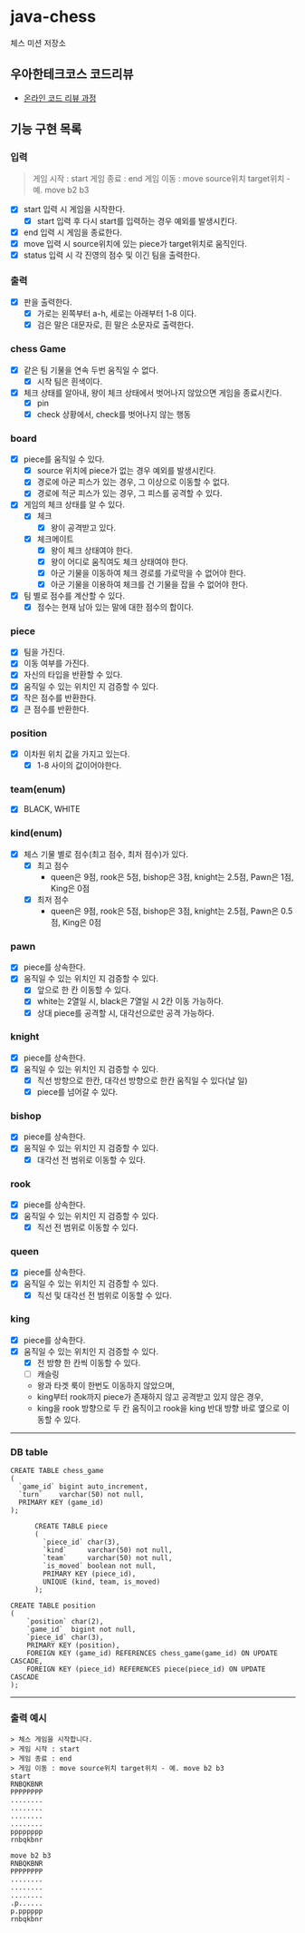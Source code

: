 # java-chess

체스 미션 저장소

## 우아한테크코스 코드리뷰

- [온라인 코드 리뷰 과정](https://github.com/woowacourse/woowacourse-docs/blob/master/maincourse/README.md)

## 기능 구현 목록

### 입력

> 게임 시작 : start
> 게임 종료 : end
> 게임 이동 : move source위치 target위치 - 예. move b2 b3
- [x] start 입력 시 게임을 시작한다.
  - [x] start 입력 후 다시 start를 입력하는 경우 예외를 발생시킨다.
- [x] end 입력 시 게임을 종료한다.
- [x] move 입력 시 source위치에 있는 piece가 target위치로 움직인다.
- [x] status 입력 시 각 진영의 점수 및 이긴 팀을 출력한다.

### 출력
- [x] 판을 출력한다.
    - [x] 가로는 왼쪽부터 a-h, 세로는 아래부터 1-8 이다.
    - [x] 검은 말은 대문자로, 흰 말은 소문자로 출력한다.

### chess Game
- [x] 같은 팀 기물을 연속 두번 움직일 수 없다.
  - [x] 시작 팀은 흰색이다.
- [x] 체크 상태를 알아내, 왕이 체크 상태에서 벗어나지 않았으면 게임을 종료시킨다.
  - [x] pin
  - [x] check 상황에서, check를 벗어나지 않는 행동

### board
- [x] piece를 움직일 수 있다.
  - [x] source 위치에 piece가 없는 경우 예외를 발생시킨다.
  - [x] 경로에 아군 피스가 있는 경우, 그 이상으로 이동할 수 없다.
  - [x] 경로에 적군 피스가 있는 경우, 그 피스를 공격할 수 있다.
- [x] 게임의 체크 상태를 알 수 있다.
  - [x] 체크
    - [x] 왕이 공격받고 있다.
  - [x] 체크메이트
    - [x] 왕이 체크 상태여야 한다.
    - [x] 왕이 어디로 움직여도 체크 상태여야 한다.
    - [x] 아군 기물을 이동하여 체크 경로를 가로막을 수 없어야 한다.
    - [x] 아군 기물을 이용하여 체크를 건 기물을 잡을 수 없어야 한다.
- [x] 팀 별로 점수를 계산할 수 있다.
  - [x] 점수는 현재 남아 있는 말에 대한 점수의 합이다.

### piece
- [x] 팀을 가진다.
- [x] 이동 여부를 가진다.
- [x] 자신의 타입을 반환할 수 있다.
- [x] 움직일 수 있는 위치인 지 검증할 수 있다.
- [x] 작은 점수를 반환한다.
- [x] 큰 점수를 반환한다.

### position
- [x] 이차원 위치 값을 가지고 있는다.
  - [x] 1-8 사이의 값이어야한다.

### team(enum)
- [x] BLACK, WHITE

### kind(enum)
- [x] 체스 기물 별로 점수(최고 점수, 최저 점수)가 있다.
  - [x] 최고 점수
    - queen은 9점, rook은 5점, bishop은 3점, knight는 2.5점, Pawn은 1점, King은 0점
  - [x] 최저 점수
    - queen은 9점, rook은 5점, bishop은 3점, knight는 2.5점, Pawn은 0.5점, King은 0점

### pawn
- [x] piece를 상속한다.
- [x] 움직일 수 있는 위치인 지 검증할 수 있다.
  - [x] 앞으로 한 칸 이동할 수 있다.
  - [x] white는 2열일 시, black은 7열일 시 2칸 이동 가능하다.
  - [x] 상대 piece를 공격할 시, 대각선으로만 공격 가능하다. 

### knight
- [x] piece를 상속한다.
- [x] 움직일 수 있는 위치인 지 검증할 수 있다.
  - [x] 직선 방향으로 한칸, 대각선 방향으로 한칸 움직일 수 있다(날 일)
  - [x] piece를 넘어갈 수 있다.

### bishop
- [x] piece를 상속한다.
- [x] 움직일 수 있는 위치인 지 검증할 수 있다.
  - [x] 대각선 전 범위로 이동할 수 있다.

### rook
- [x] piece를 상속한다.
- [x] 움직일 수 있는 위치인 지 검증할 수 있다.
  - [x] 직선 전 범위로 이동할 수 있다.

### queen
- [x] piece를 상속한다.
- [x] 움직일 수 있는 위치인 지 검증할 수 있다.
  - [x] 직선 및 대각선 전 범위로 이동할 수 있다.

### king
- [x] piece를 상속한다.
- [x] 움직일 수 있는 위치인 지 검증할 수 있다.
  - [x] 전 방향 한 칸씩 이동할 수 있다.
  - [ ] 캐슬링
  - 왕과 타겟 룩이 한번도 이동하지 않았으며, 
  - king부터 rook까지 piece가 존재하지 않고 공격받고 있지 않은 경우, 
  - king을 rook 방향으로 두 칸 움직이고 rook을 king 반대 방향 바로 옆으로 이동할 수 있다.

---

### DB table

```mysql
CREATE TABLE chess_game
(
  `game_id` bigint auto_increment,
  `turn`    varchar(50) not null,
  PRIMARY KEY (game_id)
);

      CREATE TABLE piece
      (
        `piece_id` char(3),
        `kind`     varchar(50) not null,
        `team`     varchar(50) not null,
        `is_moved` boolean not null,
        PRIMARY KEY (piece_id),
        UNIQUE (kind, team, is_moved)
      );

CREATE TABLE position
(
    `position` char(2),
    `game_id`  bigint not null,
    `piece_id` char(3),
    PRIMARY KEY (position),
    FOREIGN KEY (game_id) REFERENCES chess_game(game_id) ON UPDATE CASCADE,
    FOREIGN KEY (piece_id) REFERENCES piece(piece_id) ON UPDATE CASCADE
);
```

---

### 출력 예시

```
> 체스 게임을 시작합니다.
> 게임 시작 : start
> 게임 종료 : end
> 게임 이동 : move source위치 target위치 - 예. move b2 b3
start
RNBQKBNR
PPPPPPPP
........
........
........
........
pppppppp
rnbqkbnr

move b2 b3
RNBQKBNR
PPPPPPPP
........
........
........
.p......
p.pppppp
rnbqkbnr

```
